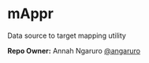 # mAppr
Data source to target mapping utility

**Repo Owner:** Annah Ngaruro [@angaruro](https://github.com/angaruro)
